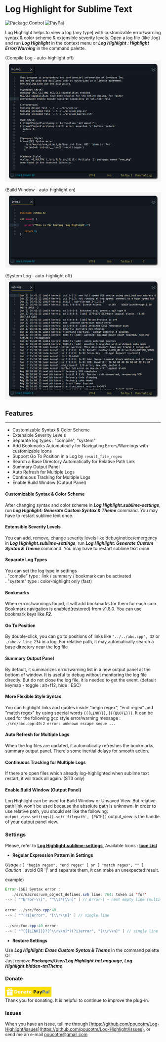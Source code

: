 # Log Highlight for Sublime Text

[![Package Control](https://packagecontrol.herokuapp.com/downloads/Log%20Highlight.svg?style=round-square)](https://packagecontrol.io/packages/Log%20Highlight)
[![PayPal](https://img.shields.io/badge/paypal-donate-blue.svg)][PM]

Log Highlight helps to view a log (any type) with customizable error/warning syntax & color scheme & extensible severity levels.
Open a log file (like .log) and run __*Log Highlight*__ in the context menu or __*Log Highlight : Highlight Error/Warning*__ in the command palette.

(Compile Log - auto-highlight off)  
![Image of Log Highlight](https://raw.githubusercontent.com/poucotm/Links/master/image/Log-Highlight/lh-log.gif)

(Build Window - auto-highlight on)  
![Image of Log Highlight](https://raw.githubusercontent.com/poucotm/Links/master/image/Log-Highlight/lh-build.gif)

(System Log - auto-highlight off)  
![Image of Log Highlight](https://raw.githubusercontent.com/poucotm/Links/master/image/Log-Highlight/lh-system.gif)

## Features
***********

 * Customizable Syntax & Color Scheme
 * Extensible Severity Levels
 * Separate log types : "compile", "system"
 * Add Bookmarks Automatically for Navigating Errors/Warnings with customizable icons
 * Support Go To Position in a Log by `result_file_regex`
 * Search a Base Directory Automatically for Relative Path Link
 * Summary Output Panel
 * Auto Refresh for Multiple Logs
 * Continuous Tracking for Multiple Logs
 * Enable Build Window (Output Panel)

#### Customizable Syntax & Color Scheme

After changing syntax and color scheme in __*Log Highlight.sublime-settings*__, run __*Log Highlight: Generate Custom Syntax & Theme*__ command. You may have to restart sublime text once.

#### Extensible Severity Levels

You can add, remove, change severity levels like debug/notice/emergency in __*Log Highlight.sublime-settings*__, run __*Log Highlight: Generate Custom Syntax & Theme*__ command. You may have to restart sublime text once.

#### Separate Log Types

You can set the log type in settings  
. "compile" type : link / summary / bookmark can be activated  
. "system" type  : color-highlight only (fast)

#### Bookmarks

When errors/warnings found, it will add bookmarks for them for each icon. Bookmark navigation is enabled(restored) from v1.8.0. You can use bookmark keys like __*F2*__.

#### Go To Position

By double-click, you can go to positions of links like `"../../abc.cpp", 32` or `./abc.v line 234` in a log. For relative path, it may automatically search a base directory near the log file

#### Summary Output Panel

By default, it summarizes error/warning list in a new output panel at the bottom of window. It is useful to debug without monitoring the log file directly. But do not close the log file, it is needed to get the event. (default keymap - toggle : alt+f12, hide : ESC)

#### More Flexible Style Syntax

You can highlight links and quotes inside "begin regex", "end regex" and "match regex" by using special words `{{{LINK}}}`, `{{{QUOTE}}}`. It can be used for the following gcc style error/warning message : `./src/abc.cpp:40:2 error: unknown escape seque ...`

#### Auto Refresh for Multiple Logs

When the log files are updated, it automatically refreshes the bookmarks, summary output panel. There's some inertial delays for smooth action.

#### Continuous Tracking for Multiple Logs

If there are open files which already log-highlighted when sublime text restart, it will track all again. (ST3 only)

#### Enable Build Window (Output Panel)

Log Highlight can be used for Build Window or Unsaved View. But relative path link won't be used because the absolute path is unknown. In order to use relative path, you should set like the following: `output_view.settings().set('filepath', [PATH])` output_view is the handle of your output panel view.

### Settings

Please, refer to [__Log Highlight.sublime-settings__](https://github.com/poucotm/Log-Highlight/blob/master/Log%20Highlight.sublime-settings), Available Icons : [__Icon List__](https://github.com/poucotm/Log-Highlight/tree/master/icons)

- __Regular Expression Pattern in Settings__

*Usage*   : `[ "begin regex", "end regex" ] or [ "match regex", "" ]`  
*Caution* : avoid OR '|' and separate them, it can make an unexpected result.

example)
```java
Error-[SE] Syntax error :
   ./src/macros/uvm_object_defines.svh line: 764: token is 'for'
--> [ "^Error-\\[", "^\\s*[\\n]" ] // Error-[ ~ next empty line (multi-line)

error ../src/foo.cpp:40
--> [ "^(?i)error", "[\\r\\n]" ] // single line

../src/foo.cpp:40 error:
--> [ "^{{{LINK}}}?[^\\r\\n]*?(?i)error", "[\\r\\n]" ] // single line
```

- __Restore Settings__

Use __*Log Highlight: Erase Custom Syntax & Theme*__ in the command palette Or  
Just remove __*Packages/User/Log Highlight.tmLanguage*__, __*Log Highlight.hidden-tmTheme*__

### Donate

[![Doate Image](https://raw.githubusercontent.com/poucotm/Links/master/image/PayPal/donate-paypal.png)][PM]  
Thank you for donating. It is helpful to continue to improve the plug-in.

### Issues

When you have an issue, tell me through [https://github.com/poucotm/Log-Highlight/issues](https://github.com/poucotm/Log-Highlight/issues), or send me an e-mail poucotm@gmail.com

[PP]:https://www.paypal.com/cgi-bin/webscr?cmd=_s-xclick&hosted_button_id=89YVNDSC7DZHQ "PayPal"
[PM]:https://www.paypal.me/poucotm/1.0 "PayPal"
